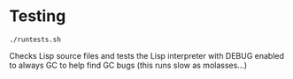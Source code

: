 # Testing

    ./runtests.sh

Checks Lisp source files and tests the Lisp interpreter with DEBUG enabled to always GC to help find GC bugs (this runs slow as molasses...)
